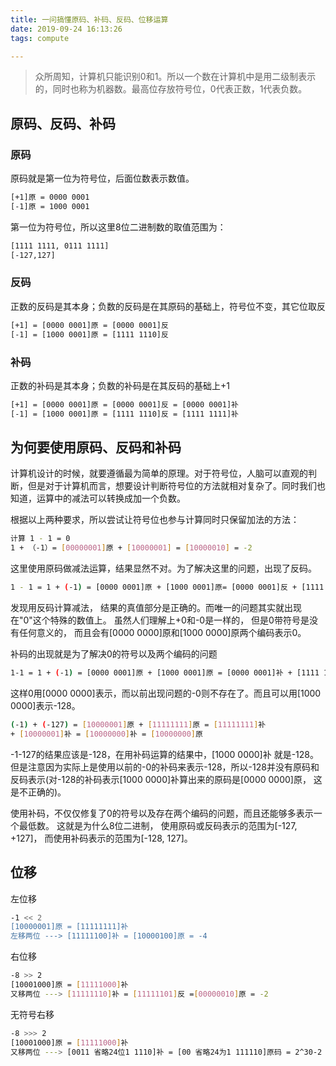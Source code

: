 ```yaml
---
title: 一问搞懂原码、补码、反码、位移运算
date: 2019-09-24 16:13:26
tags: compute

---
```


> 众所周知，计算机只能识别0和1。所以一个数在计算机中是用二级制表示的，同时也称为机器数。最高位存放符号位，0代表正数，1代表负数。

<!-- more -->

## 原码、反码、补码

### 原码

原码就是第一位为符号位，后面位数表示数值。

```bash
[+1]原 = 0000 0001
[-1]原 = 1000 0001
```

第一位为符号位，所以这里8位二进制数的取值范围为：

```bash
[1111 1111, 0111 1111]
[-127,127]
```

### 反码

正数的反码是其本身；负数的反码是在其原码的基础上，符号位不变，其它位取反

```bash
[+1] = [0000 0001]原 = [0000 0001]反
[-1] = [1000 0001]原 = [1111 1110]反
```

### 补码

正数的补码是其本身；负数的补码是在其反码的基础上+1

```bash
[+1] = [0000 0001]原 = [0000 0001]反 = [0000 0001]补
[-1] = [1000 0001]原 = [1111 1110]反 = [1111 1111]补
```

## 为何要使用原码、反码和补码

计算机设计的时候，就要遵循最为简单的原理。对于符号位，人脑可以直观的判断，但是对于计算机而言，想要设计判断符号位的方法就相对复杂了。同时我们也知道，运算中的减法可以转换成加一个负数。



根据以上两种要求，所以尝试让符号位也参与计算同时只保留加法的方法：

```bash
计算 1 - 1 = 0
1 + （-1）= [00000001]原 + [10000001] = [10000010] = -2
```

这里使用原码做减法运算，结果显然不对。为了解决这里的问题，出现了反码。

```bash
1 - 1 = 1 + (-1) = [0000 0001]原 + [1000 0001]原= [0000 0001]反 + [1111 1110]反 = [1111 1111]反 = [1000 0000]原 = -0
```

发现用反码计算减法， 结果的真值部分是正确的。而唯一的问题其实就出现在"0"这个特殊的数值上。 虽然人们理解上+0和-0是一样的， 但是0带符号是没有任何意义的， 而且会有[0000 0000]原和[1000 0000]原两个编码表示0。



补码的出现就是为了解决0的符号以及两个编码的问题

```bash
1-1 = 1 + (-1) = [0000 0001]原 + [1000 0001]原 = [0000 0001]补 + [1111 1111]补 = [0000 0000]补=[0000 0000]原
```

这样0用[0000 0000]表示，而以前出现问题的-0则不存在了。而且可以用[1000 0000]表示-128。

```bash
(-1) + (-127) = [10000001]原 + [11111111]原 = [11111111]补
+ [10000001]补 = [10000000]补 = [10000000]原
```

-1-127的结果应该是-128，在用补码运算的结果中，[1000 0000]补 就是-128。 但是注意因为实际上是使用以前的-0的补码来表示-128，所以-128并没有原码和反码表示(对-128的补码表示[1000 0000]补算出来的原码是[0000 0000]原， 这是不正确的)。

使用补码，不仅仅修复了0的符号以及存在两个编码的问题，而且还能够多表示一个最低数。 这就是为什么8位二进制， 使用原码或反码表示的范围为[-127, +127]， 而使用补码表示的范围为[-128, 127]。

## 位移

左位移

```bash
-1 << 2
[10000001]原 = [11111111]补 
左移两位 ---> [11111100]补 = [10000100]原 = -4
```

右位移

```bash
-8 >> 2
[10001000]原 = [11111000]补
又移两位 ---> [11111110]补 = [11111101]反 =[00000010]原 = -2 
```

无符号右移

```bash
-8 >>> 2
[10001000]原 = [11111000]补
又移两位 ---> [0011 省略24位1 1110]补 = [00 省略24为1 111110]原码 = 2^30-2 = 1073741822
```


